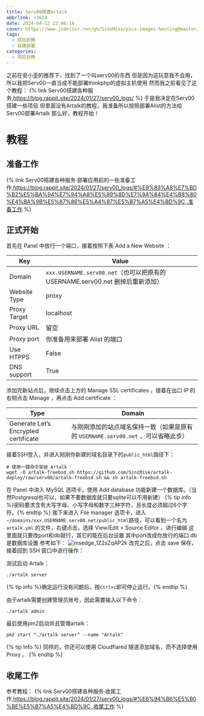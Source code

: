 ```yaml
---
title: Serv00搭建Artalk
abbrlink: 13624
date: 2024-04-12 22:46:14
cover: https://www.jsdelivr.ren/gh/SinzMise/picx-images-hosting@master/pc.6f0hm71zvw.webp
tags:
  - 项目折腾
  - 自建部署
categories:
  - 项目折腾
---
```

之前在安小歪的推荐下，找到了一个叫serv00的东西
但是因为这玩意我不会用，所以我把Serv00一直当成不能部署thinkphp的虚拟主机使用
然而我之前看见了这个教程：
{% link Serv00搭建各种服务,https://blog.rappit.site/2024/01/27/serv00_logs/ %}
于是我决定在Serv00搭建一些项目
但里面没有Artalk的教程，我准备所以按照部署Alist的方法给Serv00部署Artalk
那么好，教程开始！

# 教程
## 准备工作
{% link Serv00搭建各种服务·部署应用前的一些准备工作,https://blog.rappit.site/2024/01/27/serv00_logs/#%E9%83%A8%E7%BD%B2%E5%BA%94%E7%94%A8%E5%89%8D%E7%9A%84%E4%B8%80%E4%BA%9B%E5%87%86%E5%A4%87%E5%B7%A5%E4%BD%9C,,准备工作 %}
## 正式开始
首先在 Panel 中放行一个端口，接着按照下表 Add a New Website ：

|Key| Value                                                        |
|----|--------------------------------------------------------------|
|Domain|`xxx.USERNAME.serv00.net`（也可以把原有的 USERNAME.serv00.net 删掉后重新添加） |
|Website Type| proxy                                                        |
|Proxy Target| localhost                                                    |
|Proxy URL| 留空                                                           |
|Proxy port| 你准备用来部署 Alist 的端口                                            |
|Use HTPPS| False                                                        |
|DNS support| True                                                         |
添加完新站点后，继续点击上方的 Manage SSL certificates ，接着在出口 IP 的右侧点击 Manage ，再点击 Add certificate ：

|Type|Domain|
|----|----|
|Generate Let’s Encrypted certificate|与刚刚添加的站点域名保持一致（如果是原有的 `USERNAME.serv00.net` ，可以省略此步）|
接着SSH登入，并进入刚刚你新建的域名目录下的`public_html`路径下：
```shell
# 使用一键命令安装 Artalk
wget -O artalk-freebsd.sh https://github.com/SinzMise/artalk-deploy/raw/serv00/artalk-freebsd.sh && sh artalk-freebsd.sh
```

在 Panel 中进入 MySQL 选项卡，使用 Add database 功能新建一个数据库。（当然Postgresql也可以，如果不要数据库就只要sqlite可以不用新建）
{% tip info %}密码要求含有大写字母、小写字母和数字三种字符，且长度必须超过6个字符。{% endtip %}
接下来进入 File manager 选项卡，进入`~/domains/xxx.USERNAME.serv00.net/public_html`路径，可以看到一个名为 `artalk.yml` 的文件，右键点击，选择 View/Edit > Source Editor ，进行编辑
这里面就只要改port和db就行，其它的能在后台设置
其中port改成你放行的端口
db是数据库设置
参考如下：
![msedge_1Z2sZqAP2k](https://www.jsdelivr.ren/gh/SinzMise/picx-images-hosting@master/msedge_1Z2sZqAP2k.70a4hbgckz.webp)
改完之后，点击 save 保存，接着回到 SSH 窗口中进行操作：

测试启动 Artalk：
```shell
./artalk server
```
{% tip info %}确定运行没有问题后，按`Ctrl+c`即可停止运行。{% endtip %}

由于artalk需要创建管理员账号，因此需要输入以下命令：
```shell
./artalk admin
```
最后使用pm2启动并且管理artalk：
```shell
pm2 start "./artalk server" --name "Artalk"
```

{% tip info %} 同样的，你还可以使用 Cloudflared 隧道添加域名，而不选择使用 Proxy 。 {% endtip %}
## 收尾工作
参考教程：
{% link Serv00搭建各种服务·收尾工作,https://blog.rappit.site/2024/01/27/serv00_logs/#%E6%94%B6%E5%B0%BE%E5%B7%A5%E4%BD%9C,,收尾工作 %}
